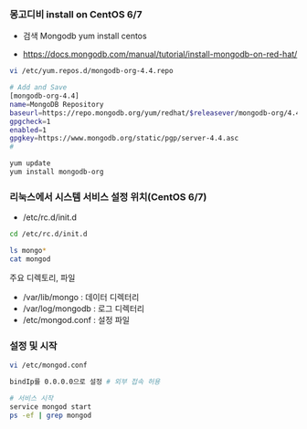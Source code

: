 ### 몽고디비 install on CentOS 6/7

- 검색 Mongodb yum install centos

- https://docs.mongodb.com/manual/tutorial/install-mongodb-on-red-hat/

```bash
vi /etc/yum.repos.d/mongodb-org-4.4.repo

# Add and Save
[mongodb-org-4.4]
name=MongoDB Repository
baseurl=https://repo.mongodb.org/yum/redhat/$releasever/mongodb-org/4.4/x86_64/
gpgcheck=1
enabled=1
gpgkey=https://www.mongodb.org/static/pgp/server-4.4.asc
#

yum update
yum install mongodb-org
```


### 리눅스에서 시스템 서비스 설정 위치(CentOS 6/7)

- /etc/rc.d/init.d

```bash
cd /etc/rc.d/init.d

ls mongo*
cat mongod
```

주요 디렉토리, 파일
- /var/lib/mongo : 데이터 디렉터리
- /var/log/mongodb : 로그 디렉터리
- /etc/mongod.conf : 설정 파일


### 설정 및 시작

```bash
vi /etc/mongod.conf

bindIp를 0.0.0.0으로 설정 # 외부 접속 허용
```

```bash
# 서비스 시작
service mongod start
ps -ef | grep mongod
```
